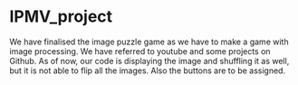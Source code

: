 # IPMV_project

We have finalised the image puzzle game as we have to make a game with image processing. We have referred to youtube and some projects on Github.
As of now, our code is displaying the image and shuffling it as well, but it is not able to flip all the images. Also the buttons are to be assigned.
